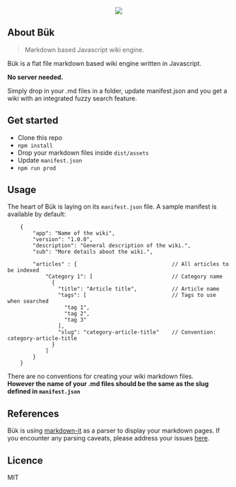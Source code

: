 <p align="center"><img src="http://groundedrob.com/images/projects/buk.png"></p>

## About Bük
> Markdown based Javascript wiki engine.

Bük is a flat file markdown based wiki engine written in Javascript.  

**No server needed.**

Simply drop in your .md files in a folder, update manifest.json and you get a wiki with an integrated fuzzy search feature.

## Get started

* Clone this repo
* `npm install`
* Drop your markdown files inside `dist/assets`
* Update `manifest.json`
* `npm run prod`

## Usage
The heart of Bük is laying on its `manifest.json` file. A sample manifest is available by default:
```
    {
        "app": "Name of the wiki",
        "version": "1.0.0",
        "description": "General description of the wiki.",
        "sub": "More details about the wiki.",

        "articles" : {                              // All articles to be indexed
            "Category 1": [                         // Category name
              {
                "title": "Article title",           // Article name
                "tags": [                           // Tags to use when searched
                  "tag 1",
                  "tag 2",
                  "tag 3"
                ],
                "slug": "category-article-title"    // Convention: category-article-title
              }
            ]
        }
    }
```

There are no conventions for creating your wiki markdown files.  
**However the name of your .md files should be the same as the slug defined in `manifest.json`**

## References
Bük is using [markdown-it](https://github.com/markdown-it/markdown-it) as a parser to display your markdown pages. If you encounter any parsing caveats, please address your issues [here](https://github.com/markdown-it/markdown-it/issues).  

## Licence
MIT



